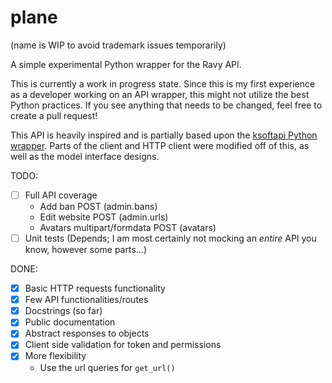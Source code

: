 # plane

(name is WIP to avoid trademark issues temporarily)

A simple experimental Python wrapper for the Ravy API.

This is currently a work in progress state. Since this is my first experience as a developer working on an API wrapper, this might not utilize the best Python practices. If you see anything that needs to be changed, feel free to create a pull request!

This API is heavily inspired and is partially based upon the [ksoftapi Python wrapper](https://github.com/KSoft-Si/ksoftapi.py). Parts of the client and HTTP client were modified off of this, as well as the model interface designs.

TODO:

- [ ] Full API coverage
  - Add ban POST (admin.bans)
  - Edit website POST (admin.urls)
  - Avatars multipart/formdata POST (avatars)
- [ ] Unit tests (Depends; I am most certainly not mocking an *entire* API you know, however some parts...)

DONE:

- [x] Basic HTTP requests functionality
- [x] Few API functionalities/routes
- [x] Docstrings (so far)
- [x] Public documentation
- [x] Abstract responses to objects
- [x] Client side validation for token and permissions
- [x] More flexibility
  - Use the url queries for `get_url()`

